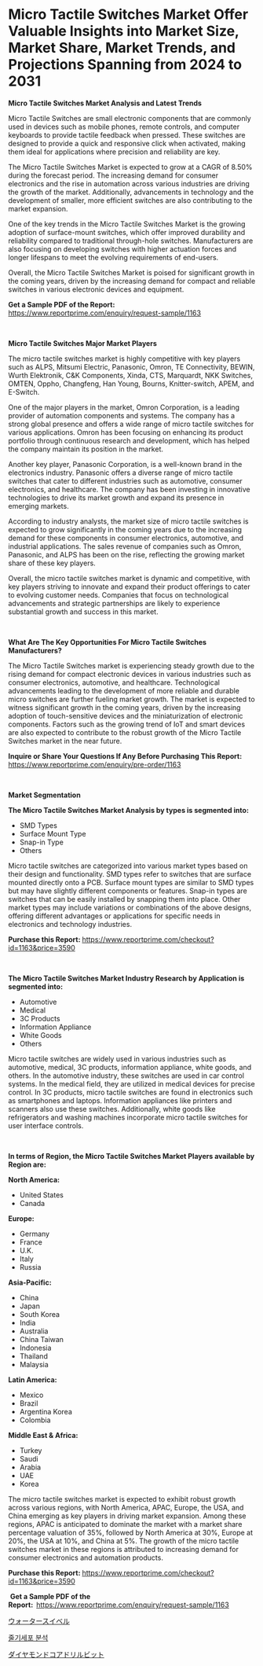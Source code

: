 <p><h1>Micro Tactile Switches Market Offer Valuable Insights into Market Size, Market Share, Market Trends, and Projections Spanning from 2024 to 2031</h1></p><p><strong>Micro Tactile Switches Market Analysis and Latest Trends</strong></p>
<p><p>Micro Tactile Switches are small electronic components that are commonly used in devices such as mobile phones, remote controls, and computer keyboards to provide tactile feedback when pressed. These switches are designed to provide a quick and responsive click when activated, making them ideal for applications where precision and reliability are key.</p><p>The Micro Tactile Switches Market is expected to grow at a CAGR of 8.50% during the forecast period. The increasing demand for consumer electronics and the rise in automation across various industries are driving the growth of the market. Additionally, advancements in technology and the development of smaller, more efficient switches are also contributing to the market expansion.</p><p>One of the key trends in the Micro Tactile Switches Market is the growing adoption of surface-mount switches, which offer improved durability and reliability compared to traditional through-hole switches. Manufacturers are also focusing on developing switches with higher actuation forces and longer lifespans to meet the evolving requirements of end-users.</p><p>Overall, the Micro Tactile Switches Market is poised for significant growth in the coming years, driven by the increasing demand for compact and reliable switches in various electronic devices and equipment.</p></p>
<p><strong>Get a Sample PDF of the Report:&nbsp;</strong> <a href="https://www.reportprime.com/enquiry/request-sample/1163">https://www.reportprime.com/enquiry/request-sample/1163</a></p>
<p>&nbsp;</p>
<p><strong>Micro Tactile Switches Major Market Players</strong></p>
<p><p>The micro tactile switches market is highly competitive with key players such as ALPS, Mitsumi Electric, Panasonic, Omron, TE Connectivity, BEWIN, Wurth Elektronik, C&K Components, Xinda, CTS, Marquardt, NKK Switches, OMTEN, Oppho, Changfeng, Han Young, Bourns, Knitter-switch, APEM, and E-Switch.</p><p>One of the major players in the market, Omron Corporation, is a leading provider of automation components and systems. The company has a strong global presence and offers a wide range of micro tactile switches for various applications. Omron has been focusing on enhancing its product portfolio through continuous research and development, which has helped the company maintain its position in the market.</p><p>Another key player, Panasonic Corporation, is a well-known brand in the electronics industry. Panasonic offers a diverse range of micro tactile switches that cater to different industries such as automotive, consumer electronics, and healthcare. The company has been investing in innovative technologies to drive its market growth and expand its presence in emerging markets.</p><p>According to industry analysts, the market size of micro tactile switches is expected to grow significantly in the coming years due to the increasing demand for these components in consumer electronics, automotive, and industrial applications. The sales revenue of companies such as Omron, Panasonic, and ALPS has been on the rise, reflecting the growing market share of these key players.</p><p>Overall, the micro tactile switches market is dynamic and competitive, with key players striving to innovate and expand their product offerings to cater to evolving customer needs. Companies that focus on technological advancements and strategic partnerships are likely to experience substantial growth and success in this market.</p></p>
<p>&nbsp;</p>
<p><strong>What Are The Key Opportunities For Micro Tactile Switches Manufacturers?</strong></p>
<p><p>The Micro Tactile Switches market is experiencing steady growth due to the rising demand for compact electronic devices in various industries such as consumer electronics, automotive, and healthcare. Technological advancements leading to the development of more reliable and durable micro switches are further fueling market growth. The market is expected to witness significant growth in the coming years, driven by the increasing adoption of touch-sensitive devices and the miniaturization of electronic components. Factors such as the growing trend of IoT and smart devices are also expected to contribute to the robust growth of the Micro Tactile Switches market in the near future.</p></p>
<p><strong>Inquire or Share Your Questions If Any Before Purchasing This Report:</strong> <a href="https://www.reportprime.com/enquiry/pre-order/1163">https://www.reportprime.com/enquiry/pre-order/1163</a></p>
<p>&nbsp;</p>
<p><strong>Market Segmentation</strong></p>
<p><strong>The Micro Tactile Switches Market Analysis by types is segmented into:</strong></p>
<p><ul><li>SMD Types</li><li>Surface Mount Type</li><li>Snap-in Type</li><li>Others</li></ul></p>
<p><p>Micro tactile switches are categorized into various market types based on their design and functionality. SMD types refer to switches that are surface mounted directly onto a PCB. Surface mount types are similar to SMD types but may have slightly different components or features. Snap-in types are switches that can be easily installed by snapping them into place. Other market types may include variations or combinations of the above designs, offering different advantages or applications for specific needs in electronics and technology industries.</p></p>
<p><strong>Purchase this Report:&nbsp;</strong><a href="https://www.reportprime.com/checkout?id=1163&price=3590">https://www.reportprime.com/checkout?id=1163&price=3590</a></p>
<p>&nbsp;</p>
<p><strong>The Micro Tactile Switches Market Industry Research by Application is segmented into:</strong></p>
<p><ul><li>Automotive</li><li>Medical</li><li>3C Products</li><li>Information Appliance</li><li>White Goods</li><li>Others</li></ul></p>
<p><p>Micro tactile switches are widely used in various industries such as automotive, medical, 3C products, information appliance, white goods, and others. In the automotive industry, these switches are used in car control systems. In the medical field, they are utilized in medical devices for precise control. In 3C products, micro tactile switches are found in electronics such as smartphones and laptops. Information appliances like printers and scanners also use these switches. Additionally, white goods like refrigerators and washing machines incorporate micro tactile switches for user interface controls.</p></p>
<p>&nbsp;</p>
<p><strong>In terms of Region, the Micro Tactile Switches Market Players available by Region are:</strong></p>
<p>
    <p> <strong> North America: </strong>
        <ul>
            <li>United States</li>
            <li>Canada</li>
        </ul>
        </p> 
    <p> <strong> Europe: </strong>
        <ul>
            <li>Germany</li>
            <li>France</li>
            <li>U.K.</li>
            <li>Italy</li>
            <li>Russia</li>
        </ul>
        </p> 
    <p> <strong> Asia-Pacific: </strong>
        <ul>
            <li>China</li>
            <li>Japan</li>
            <li>South Korea</li>
            <li>India</li>
            <li>Australia</li>
            <li>China Taiwan</li>
            <li>Indonesia</li>
            <li>Thailand</li>
            <li>Malaysia</li>
        </ul>
        </p> 
    <p> <strong> Latin America: </strong>
        <ul>
            <li>Mexico</li>
            <li>Brazil</li>
            <li>Argentina Korea</li>
            <li>Colombia</li>
        </ul>
        </p> 
    <p> <strong> Middle East & Africa: </strong>
        <ul>
            <li>Turkey</li>
            <li>Saudi</li>
            <li>Arabia</li>
            <li>UAE</li>
            <li>Korea</li>
        </ul>
    </p>
    </p>
<p><p>The micro tactile switches market is expected to exhibit robust growth across various regions, with North America, APAC, Europe, the USA, and China emerging as key players in driving market expansion. Among these regions, APAC is anticipated to dominate the market with a market share percentage valuation of 35%, followed by North America at 30%, Europe at 20%, the USA at 10%, and China at 5%. The growth of the micro tactile switches market in these regions is attributed to increasing demand for consumer electronics and automation products.</p></p>
<p><strong>Purchase this Report: </strong><a href="https://www.reportprime.com/checkout?id=1163&price=3590">https://www.reportprime.com/checkout?id=1163&price=3590</a></p>
<p>&nbsp;<strong>Get a Sample PDF of the Report:&nbsp;&nbsp;</strong><a href="https://www.reportprime.com/enquiry/request-sample/1163">https://www.reportprime.com/enquiry/request-sample/1163</a></p>
<p><strong></strong></p>
<p><p><a href="https://github.com/mohamedbakry57/Market-Research-Report-List-3/blob/main/42007188985.md">ウォータースイベル</a></p><p><a href="https://github.com/JackieFauhey9089475/Market-Research-Report-List-1/blob/main/12039978194.md">줄기세포 분석</a></p><p><a href="https://github.com/schmahlson/Market-Research-Report-List-1/blob/main/65641158984.md">ダイヤモンドコアドリルビット</a></p></p>